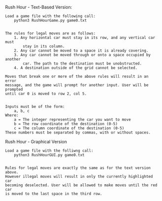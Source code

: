 Rush Hour - Text-Based Version:

	Load a game file with the following call:
		python3 RushHourGame.py game0.txt
		

	The rules for legal moves are as follows:
		1. Any horizontal car must stay in its row, and any vertical car must
			stay in its column.
		2. Any car cannot be moved to a space it is already covering.
		3. Any car cannot be moved through or onto a space occupied by another
			car. The path to the destination must be unobstructed.
		4. A destination outside of the grid cannot be selected.
			
	Moves that break one or more of the above rules will result in an error
	message, and the game will prompt for another input. User will be prompted
	until car 0 is moved to row 2, col 5.


	Inputs must be of the form: 
		a, b, c	
	Where:
		a = The integer representing the car you want to move
		b = The row coordinate of the destination (0-5)
		c = The column coordinate of the destination (0-5)	
	These numbers must be separated by commas, with or without spaces.


Rush Hour - Graphical Version

	Load a game file with the folliwng call:	
		python3 RushHourGUI.py game0.txt
		
		
	Rules for legal moves are exactly the same as for the text version above.
	However illegal moves will result in only the currently highlighted car
	becoming deselected. User will be allowed to make moves until the red car
	is moved to the last space in the third row.
